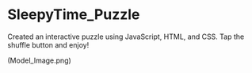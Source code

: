 # SleepyTime_Puzzle
Created an interactive puzzle using JavaScript, HTML, and CSS. Tap the shuffle button and enjoy!

(Model_Image.png)


